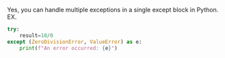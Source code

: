 Yes, you can handle multiple exceptions in a single except block in Python.
EX.

```python
try:
    result=10/0
except (ZeroDivisionError, ValueError) as e:
    print(f"An error occurred: {e}")
```